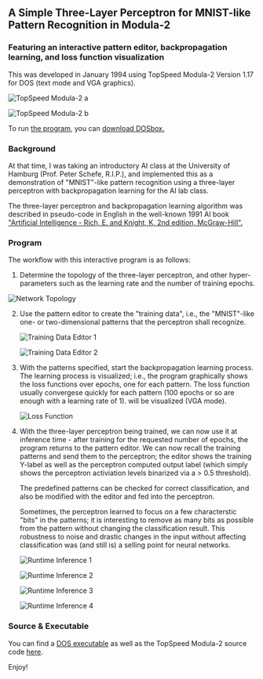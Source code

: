 ## A Simple Three-Layer Perceptron for MNIST-like Pattern Recognition in Modula-2

### Featuring an interactive pattern editor, backpropagation learning, and loss function visualization

This was developed in January 1994 using TopSpeed Modula-2 Version
1.17 for DOS (text mode and VGA graphics).

![TopSpeed Modula-2 a](pics/Capture-1.png)

![TopSpeed Modula-2 b](pics/Capture-2.png)

To run [the program](m2/NEURONAL.EXE), you can [download
DOSbox.](https://www.dosbox.com/download.php?main=1)

### Background

At that time, I was taking an introductory AI class at the University
of Hamburg (Prof. Peter Schefe, R.I.P.), and implemented this as a
demonstration of "MNIST"-like pattern recognition using a three-layer
perceptron with backpropagation learning for the AI lab class.

The three-layer perceptron and backpropagation learning algorithm was
described in pseudo-code in English in the well-known 1991 AI book
["Artificial Intelligence - Rich, E. and Knight, K, 2nd edition,
McGraw-Hill".](https://books.google.com/books/about/Artificial_Intelligence.html?id=6P6jPwAACAAJ)

### Program 

The workflow with this interactive program is as follows: 

1. Determine the topology of the three-layer perceptron, and other
hyper-parameters such as the learning rate and the number of training
epochs.

![Network Topology](pics/Capture-8.png)

2. Use the pattern editor to create the "training data", i.e., the "MNIST"-like one- or two-dimensional patterns that the perceptron shall recognize.

   ![Training Data Editor 1](pics/Capture-9.png)

   ![Training Data Editor 2](pics/Capture-10.png)

3. With the patterns specified, start the backpropagation learning
   process. The learning process is visualized; i.e., the program
   graphically shows the loss functions over epochs, one for each
   pattern. The loss function usually convergese quickly for each
   pattern (100 epochs or so are enough with a learning rate of 1).
   will be visualized (VGA mode).

   ![Loss Function](pics/Capture-11.png)

4. With the three-layer perceptron being trained, we can now use it at
   inference time - after training for the requested number of epochs,
   the program returns to the pattern editor. We can now recall the
   training patterns and send them to the perceptron; the editor shows
   the training Y-label as well as the perceptron computed output
   label (which simply shows the perceptron activiation levels
   binarized via a > 0.5 threshold).

   The predefined patterns can be checked for correct classification, 
   and also be modified with the editor and fed into the perceptron. 


   Sometimes, the perceptron learned to focus on a few characterstic
   "bits" in the patterns; it is interesting to remove as many bits as
   possible from the pattern without changing the classification
   result.  This robustness to noise and drastic changes in the input
   without affecting classification was (and still is) a selling point
   for neural networks.

   ![Runtime Inference 1](pics/Capture-12.png)

   ![Runtime Inference 2](pics/Capture-16.png)

   ![Runtime Inference 3](pics/Capture-18.png)

   ![Runtime Inference 4](pics/Capture-20.png)

### Source & Executable 

You can find a [DOS executable](m2/NEURONAL.EXE) as well as the
TopSpeed Modula-2 source code [here](m2/NEURONAL.MOD).

Enjoy! 




